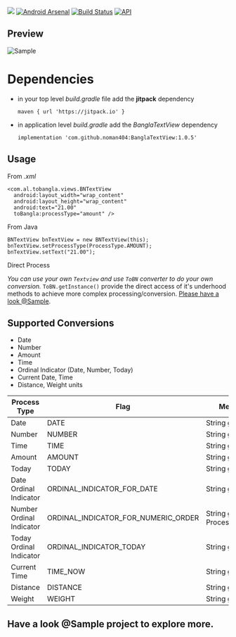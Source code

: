 [![](https://jitpack.io/v/noman404/BanglaTextView.svg)](https://jitpack.io/#noman404/BanglaTextView)
[![Android Arsenal]( https://img.shields.io/badge/Android%20Arsenal-BanglaTextView-green.svg?style=flat )]( https://android-arsenal.com/details/1/6963)
[![Build Status](https://travis-ci.org/noman404/BanglaTextView.svg?branch=master)](https://travis-ci.org/noman404/BanglaTextView)
[![API](https://img.shields.io/badge/API-17%2B-brightgreen.svg?style=flat)](https://android-arsenal.com/api?level=17)

## **Preview**
![Sample](https://github.com/noman404/BanglaTextView/blob/master/snap/sample.png?raw=true)

# **Dependencies**

- in your top level *build.gradle* file add the **jitpack** dependency 

     `maven { url 'https://jitpack.io' }`
- in application level *build.gradle* add the *BanglaTextView* dependency
 
     `implementation 'com.github.noman404:BanglaTextView:1.0.5'`

## **Usage**

From *.xml*

    <com.al.tobangla.views.BNTextView  
      android:layout_width="wrap_content"  
      android:layout_height="wrap_content"  
      android:text="21.00"  
      toBangla:processType="amount" />
      
From Java

    BNTextView bnTextView = new BNTextView(this);  
    bnTextView.setProcessType(ProcessType.AMOUNT);  
    bnTextView.setText("21.00");
    
Direct Process 

*You can use your own `Textview` and use `ToBN` converter to do your own conversion.* `ToBN.getInstance()` provide the direct access of it's underhood methods to achieve more complex processing/conversion. [Please have a look @Sample](https://github.com/noman404/BanglaTextView/tree/master/sample-app).

## **Supported Conversions**

 - Date 
 - Number
 - Amount
 - Time
 - Ordinal Indicator (Date, Number, Today)
 - Current Date, Time
 - Distance, Weight units

|Process Type  | Flag | Method [ToBN.getInstance(): Return String Result]| Output|
|--|--|--|--|
|Date | DATE |String getDate(String date) |২০১৮-০৫-০৭|
|Number| NUMBER |String getNumber(String anyNumber) |৭৫|
|Time| TIME | String getNumber(String time) |০৫:০৭|
|Amount | AMOUNT | String getAmount(String amount) |৳ ৫৭|
|Today | TODAY |String getToday() |রবিবার|
|Date Ordinal Indicator  | ORDINAL\_INDICATOR\_FOR_DATE |String getOrdinalDate(String DDMMYYYY) |১৬ই ডিসেম্বর, ১৯৭১|
|Number Ordinal Indicator |ORDINAL\_INDICATOR\_FOR\_NUMERIC\_ORDER |String getOrdinalIndicator(String theNumber, ProcessType.ORDINAL_INDICATOR_FOR_NUMERIC_ORDER) |১৩ তম|
|Today Ordinal Indicator  | ORDINAL\_INDICATOR\_TODAY |String getTodayOrdinalDate() |০৭/০৫/২০১৮|
|Current Time | TIME_NOW | String getCurrentTime() |১২:০৯:২৫|
|Distance|DISTANCE | String getDistance(String distanceWithUnit) |২১ কিলোমিটার|
|Weight|WEIGHT|String getWeight(String weightWithUnit)|২.৫ কেজি|

## **Have a look @Sample project to explore more.**
